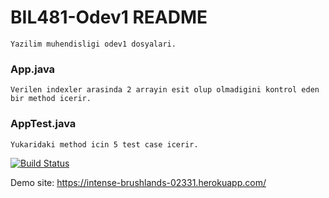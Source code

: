 
# BIL481-Odev1 README
    Yazilim muhendisligi odev1 dosyalari.
    
### App.java
    Verilen indexler arasinda 2 arrayin esit olup olmadigini kontrol eden bir method icerir.
    
### AppTest.java
    Yukaridaki method icin 5 test case icerir.

[![Build Status](https://travis-ci.com/kirbyydoge/myDemoApp.svg?branch=master)](https://travis-ci.com/kirbyydoge/myDemoApp)

Demo site: https://intense-brushlands-02331.herokuapp.com/

